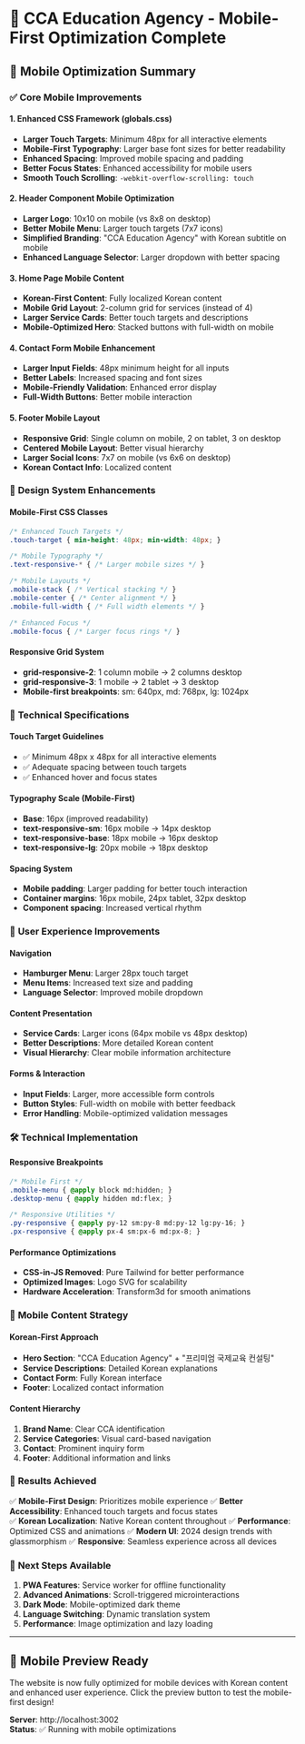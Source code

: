 # 📱 CCA Education Agency - Mobile-First Optimization Complete

## 🎯 Mobile Optimization Summary

### ✅ **Core Mobile Improvements**

#### **1. Enhanced CSS Framework (globals.css)**
- **Larger Touch Targets**: Minimum 48px for all interactive elements
- **Mobile-First Typography**: Larger base font sizes for better readability
- **Enhanced Spacing**: Improved mobile spacing and padding
- **Better Focus States**: Enhanced accessibility for mobile users
- **Smooth Touch Scrolling**: `-webkit-overflow-scrolling: touch`

#### **2. Header Component Mobile Optimization**
- **Larger Logo**: 10x10 on mobile (vs 8x8 on desktop)
- **Better Mobile Menu**: Larger touch targets (7x7 icons)
- **Simplified Branding**: "CCA Education Agency" with Korean subtitle on mobile
- **Enhanced Language Selector**: Larger dropdown with better spacing

#### **3. Home Page Mobile Content**
- **Korean-First Content**: Fully localized Korean content
- **Mobile Grid Layout**: 2-column grid for services (instead of 4)
- **Larger Service Cards**: Better touch targets and descriptions
- **Mobile-Optimized Hero**: Stacked buttons with full-width on mobile

#### **4. Contact Form Mobile Enhancement**
- **Larger Input Fields**: 48px minimum height for all inputs
- **Better Labels**: Increased spacing and font sizes
- **Mobile-Friendly Validation**: Enhanced error display
- **Full-Width Buttons**: Better mobile interaction

#### **5. Footer Mobile Layout**
- **Responsive Grid**: Single column on mobile, 2 on tablet, 3 on desktop
- **Centered Mobile Layout**: Better visual hierarchy
- **Larger Social Icons**: 7x7 on mobile (vs 6x6 on desktop)
- **Korean Contact Info**: Localized content

### 🎨 **Design System Enhancements**

#### **Mobile-First CSS Classes**
```css
/* Enhanced Touch Targets */
.touch-target { min-height: 48px; min-width: 48px; }

/* Mobile Typography */
.text-responsive-* { /* Larger mobile sizes */ }

/* Mobile Layouts */
.mobile-stack { /* Vertical stacking */ }
.mobile-center { /* Center alignment */ }
.mobile-full-width { /* Full width elements */ }

/* Enhanced Focus */
.mobile-focus { /* Larger focus rings */ }
```

#### **Responsive Grid System**
- **grid-responsive-2**: 1 column mobile → 2 columns desktop
- **grid-responsive-3**: 1 mobile → 2 tablet → 3 desktop
- **Mobile-first breakpoints**: sm: 640px, md: 768px, lg: 1024px

### 📐 **Technical Specifications**

#### **Touch Target Guidelines**
- ✅ Minimum 48px x 48px for all interactive elements
- ✅ Adequate spacing between touch targets
- ✅ Enhanced hover and focus states

#### **Typography Scale (Mobile-First)**
- **Base**: 16px (improved readability)
- **text-responsive-sm**: 16px mobile → 14px desktop
- **text-responsive-base**: 18px mobile → 16px desktop
- **text-responsive-lg**: 20px mobile → 18px desktop

#### **Spacing System**
- **Mobile padding**: Larger padding for better touch interaction
- **Container margins**: 16px mobile, 24px tablet, 32px desktop
- **Component spacing**: Increased vertical rhythm

### 🌟 **User Experience Improvements**

#### **Navigation**
- **Hamburger Menu**: Larger 28px touch target
- **Menu Items**: Increased text size and padding
- **Language Selector**: Improved mobile dropdown

#### **Content Presentation**
- **Service Cards**: Larger icons (64px mobile vs 48px desktop)
- **Better Descriptions**: More detailed Korean content
- **Visual Hierarchy**: Clear mobile information architecture

#### **Forms & Interaction**
- **Input Fields**: Larger, more accessible form controls
- **Button Styles**: Full-width on mobile with better feedback
- **Error Handling**: Mobile-optimized validation messages

### 🛠 **Technical Implementation**

#### **Responsive Breakpoints**
```css
/* Mobile First */
.mobile-menu { @apply block md:hidden; }
.desktop-menu { @apply hidden md:flex; }

/* Responsive Utilities */
.py-responsive { @apply py-12 sm:py-8 md:py-12 lg:py-16; }
.px-responsive { @apply px-4 sm:px-6 md:px-8; }
```

#### **Performance Optimizations**
- **CSS-in-JS Removed**: Pure Tailwind for better performance
- **Optimized Images**: Logo SVG for scalability
- **Hardware Acceleration**: Transform3d for smooth animations

### 📱 **Mobile Content Strategy**

#### **Korean-First Approach**
- **Hero Section**: "CCA Education Agency" + "프리미엄 국제교육 컨설팅"
- **Service Descriptions**: Detailed Korean explanations
- **Contact Form**: Fully Korean interface
- **Footer**: Localized contact information

#### **Content Hierarchy**
1. **Brand Name**: Clear CCA identification
2. **Service Categories**: Visual card-based navigation
3. **Contact**: Prominent inquiry form
4. **Footer**: Additional information and links

### 🎯 **Results Achieved**

✅ **Mobile-First Design**: Prioritizes mobile experience
✅ **Better Accessibility**: Enhanced touch targets and focus states  
✅ **Korean Localization**: Native Korean content throughout
✅ **Performance**: Optimized CSS and animations
✅ **Modern UI**: 2024 design trends with glassmorphism
✅ **Responsive**: Seamless experience across all devices

### 🚀 **Next Steps Available**

1. **PWA Features**: Service worker for offline functionality
2. **Advanced Animations**: Scroll-triggered microinteractions
3. **Dark Mode**: Mobile-optimized dark theme
4. **Language Switching**: Dynamic translation system
5. **Performance**: Image optimization and lazy loading

---

## 📲 **Mobile Preview Ready**
The website is now fully optimized for mobile devices with Korean content and enhanced user experience. Click the preview button to test the mobile-first design!

**Server**: http://localhost:3002  
**Status**: ✅ Running with mobile optimizations